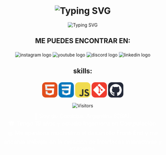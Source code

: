 <h1 align="center">
  <img src="https://readme-typing-svg.demolab.com?font=Fira+Code&weight=500&size=30&duration=3000&pause=1000&color=FFFFFF&center=true&vCenter=true&width=600&lines=¡Hola%2C+soy+Agust%C3%ADn+Gibaut%21" alt="Typing SVG">
</h1>

<p align="center">
  <img src="https://readme-typing-svg.demolab.com?font=Fira+Code&weight=500&size=25&duration=1500&pause=500&color=02D9F7&center=true&vCenter=true&width=600&lines=¡Gracias+por+visitar+mi+perfil%21" alt="Typing SVG">
</p>

###

<h2 align="center">ME PUEDES ENCONTRAR EN:</h2>

###

<div align="center">
  <img src="https://raw.githubusercontent.com/maurodesouza/profile-readme-generator/master/src/assets/icons/social/instagram/default.svg" width="52" height="40" alt="instagram logo"  />
  <img src="https://raw.githubusercontent.com/maurodesouza/profile-readme-generator/master/src/assets/icons/social/youtube/default.svg" width="52" height="40" alt="youtube logo"  />
  <img src="https://raw.githubusercontent.com/maurodesouza/profile-readme-generator/master/src/assets/icons/social/discord/default.svg" width="52" height="40" alt="discord logo"  />
  <img src="https://raw.githubusercontent.com/maurodesouza/profile-readme-generator/master/src/assets/icons/social/linkedin/default.svg" width="52" height="40" alt="linkedin logo"  />
</div>

<h2 align="center">skills:</h2>

###
<p align="center">
  <img src="https://github.com/tandpfun/skill-icons/blob/main/icons/HTML.svg" width="48" height="48" title="HTML"> 
  <img src="https://github.com/tandpfun/skill-icons/blob/main/icons/CSS.svg" width="48" height="48" title="CSS">   
  <img src="https://github.com/tandpfun/skill-icons/blob/main/icons/JavaScript.svg" width="48" height="48" title="JavaScript">
  <img src="https://github.com/tandpfun/skill-icons/blob/main/icons/Git.svg" width="48" height="48" title="Git"> 
  <img src="https://github.com/tandpfun/skill-icons/blob/main/icons/Github-Dark.svg" width="48" height="48" title="Github">  
</p>

<p align="center">
  <img src="https://komarev.com/ghpvc/?username=agustinG-DEV&color=blue&style=flat" alt="Visitors">
</p>

<p align="center">
  <span style="font-size: 18px; color: #FFFFFF;">📍 Soy de Córdoba, Argentina (CBA). <br> 🎓 Tengo 19 años y estudio Ingeniería en Computación. <br> 💻 Me apasiona muchísimo el desarrollo Front-End y me encanta trabajar en la creación de interfaces interactivas y atractivas.</span>
</p>
